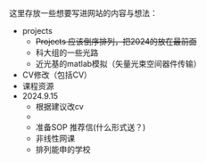 这里存放一些想要写进网站的内容与想法：
* projects
  * ~~Projects 应该倒序排列，把2024的放在最前面~~
  * 科大组的一些光路
  * 近光基的matlab模拟（矢量光束空间器件传输）
* CV修改（包括CV）
* 课程资源
* 2024.9.15
  * 根据建议改cv
  * 
  * 准备SOP 推荐信(什么形式送？)
  * 非线性网课
  * 排列能申的学校
